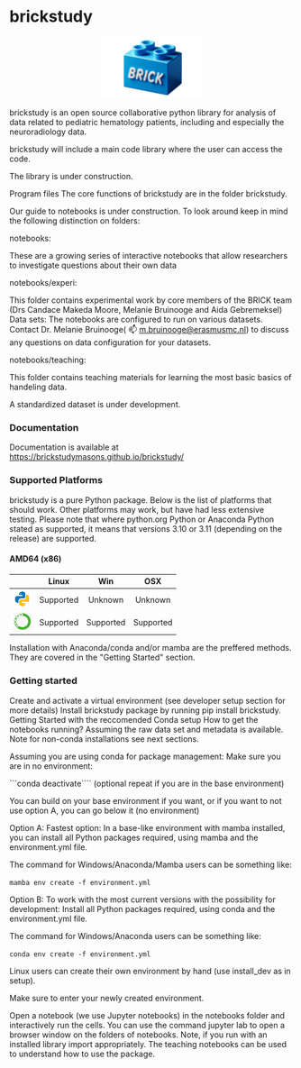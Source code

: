 # brickstudy

<p align="center">
    <img style="width: 35%; height: 35%" src="image011.png">
</p>

brickstudy is an open source collaborative python library for analysis of data related to pediatric hematology patients, including and especially the neuroradiology data.

brickstudy will include a main code library where the user can access the code.

The library is under construction.

Program files
The core functions of brickstudy are in the folder brickstudy.

Our guide to notebooks is under construction. To look around keep in mind the following distinction on folders:

notebooks:

These are a growing series of interactive notebooks that allow researchers to investigate questions about their own data

notebooks/experi:

This folder contains experimental work by core members of the BRICK team (Drs Candace Makeda Moore, Melanie Bruinooge and Aida Gebremeksel)
Data sets:
The notebooks are configured to run on various datasets. Contact Dr. Melanie Bruinooge( 📫 m.bruinooge@erasmusmc.nl) to discuss any questions on data configuration for your datasets.

notebooks/teaching:

This folder contains teaching materials for learning the most basic basics of handeling data.

A standardized dataset is under development.

### Documentation
Documentation is available at https://brickstudymasons.github.io/brickstudy/

### Supported Platforms

brickstudy is a pure Python package. Below is the list of
platforms that should work. Other platforms may work, but have had less extensive testing.
Please note that where
python.org Python or Anaconda Python stated as supported, it means
that versions 3.10 or 3.11 (depending on the release) are supported.

#### AMD64 (x86)

|                             | Linux     | Win       | OSX       |
|:---------------------------:|:---------:|:---------:|:---------:|
| ![p](etc/python-logo.png)   | Supported | Unknown   | Unknown   |
| ![a](etc/anaconda-logo.png) | Supported | Supported | Supported |


Installation with Anaconda/conda and/or mamba are the preffered methods. They are covered in the "Getting Started" section. 

### Getting started
Create and activate a virtual environment (see developer setup section for more details)
Install brickstudy package by running pip install brickstudy.
Getting Started
with the reccomended Conda setup
How to get the notebooks running? Assuming the raw data set and metadata is available. Note for non-conda installations see next sections.

Assuming you are using conda for package management:
Make sure you are in no environment:

```conda deactivate````
(optional repeat if you are in the base environment)

You can build on your base environment if you want, or if you want to not use option A, you can go below it (no environment)

Option A: Fastest option: In a base-like environment with mamba installed, you can install all Python packages required, using mamba and the environment.yml file.

The command for Windows/Anaconda/Mamba users can be something like:

```mamba env create -f environment.yml```

Option B: To work with the most current versions with the possibility for development: Install all Python packages required, using conda and the environment.yml file.

The command for Windows/Anaconda users can be something like:

```conda env create -f environment.yml```

Linux users can create their own environment by hand (use install_dev as in setup).

Make sure to enter your newly created environment.


Open a notebook (we use Jupyter notebooks) in the notebooks folder and interactively run the cells. You can use the command jupyter lab to open a browser window on the folders of notebooks. Note, if you run with an installed library import appropriately. The teaching notebooks can be used to understand how to use the package.